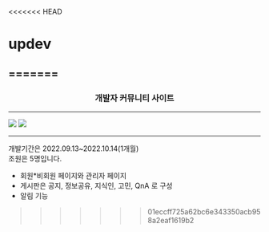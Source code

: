 <<<<<<< HEAD
# updev
=======
---
### <center>개발자 커뮤니티 사이트 </center>
---

![](https://velog.velcdn.com/images/woojjus2/post/c24db6ed-d161-4541-9ad0-63cb9e5a3550/image.png)
![](https://velog.velcdn.com/images/woojjus2/post/4c23f18b-2047-4ca7-ad6b-5cab562d4a40/image.png)

---
개발기간은 2022.09.13~2022.10.14(1개월)<br>
조원은 5명입니다.
* 회원*비회원 페이지와 관리자 페이지 <br>
* 게시판은 공지, 정보공유, 지식인, 고민, QnA 로 구성
* 알림 기능<br>


>>>>>>> 01eccff725a62bc6e343350acb958a2eaf1619b2

